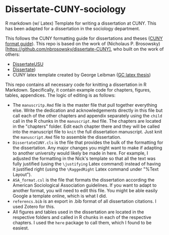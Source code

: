 # Dissertate-CUNY-sociology

R markdown (w/ Latex) Template for writing a dissertation at CUNY. This has been adapted for a dissertation in the sociology department. 

This follows the CUNY formatting guide for dissertations and theses ([CUNY format guide](https://libguides.gc.cuny.edu/dissertations/format)). This repo is based on the work of (Nicholaus P. Brosowsky)[https://github.com/nbrosowsky/dissertate-CUNY], who built on the work of others: 

 - [DissertateUSU](https://github.com/TysonStanley/dissertateUSU) 
 - [Dissertate](https://github.com/suchow/dissertate)) 
 - CUNY latex template created by George Leibman ([GC latex thesis](https://www.gc.cuny.edu/Page-Elements/Academics-Research-Centers-Initiatives/Doctoral-Programs/Mathematics/Course-Notes/LaTeX-template-for-GC-theses))

This repo contains all necessary code for knitting a dissertation in R Markdown. Specifically, it contain example code for chapters, figures, tables, appendices. The logic of editing is as follows: 

  - The `manuscritp.Rmd` file is the master file that pull together everything else. Write the dedication and acknowledgements directly in this file but call each of the other chapters and appendix separately using the `child` call in the R chunks in the `manuscript.Rmd` file. The chapters are located in the "chapters" folder. Edit each chapter there and they will be called into the manuscript file to `knit` the full dissertation manuscript. Just knit the `manuscript.Rmd` file to assemble the dissertation. 
  - `DissertateCUNY.cls` is the file that provides the bulk of the formatting for the dissertation. Any major changes you might want to make if adapting to another university would likely be made in here. For example, I adjusted the formatting in the Nick's template so that all the text was fully justified (using the `\justifying` Latex command) instead of having it justified right (using the `\RaggedRight` Latex command under "%Text Layout").
  - `ASA_format.csl` is the file that formats the dissertation according the American Sociological Association guidelines. If you want to adapt to another format, you will need to edit this file. You might be able easily Google a template online, which is what I did. 
   - `referencs.bib` is an export in .bib format of all dissertation citations. I used Zotero for this. 
  - All figures and tables used in the dissertation are located in the respective folders and called in R chunks in each of the respective chapters. I used the `here` package to call them, which I found to be easiest. 

